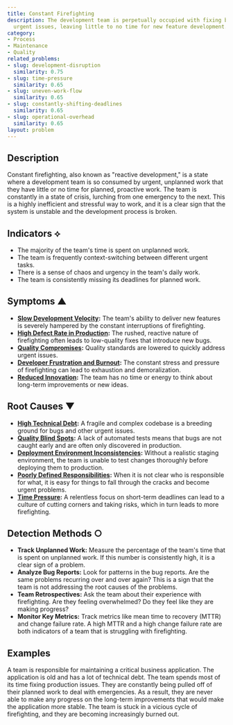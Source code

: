 ```yaml
---
title: Constant Firefighting
description: The development team is perpetually occupied with fixing bugs and addressing
  urgent issues, leaving little to no time for new feature development.
category:
- Process
- Maintenance
- Quality
related_problems:
- slug: development-disruption
  similarity: 0.75
- slug: time-pressure
  similarity: 0.65
- slug: uneven-work-flow
  similarity: 0.65
- slug: constantly-shifting-deadlines
  similarity: 0.65
- slug: operational-overhead
  similarity: 0.65
layout: problem
---
```


## Description
Constant firefighting, also known as "reactive development," is a state where a development team is so consumed by urgent, unplanned work that they have little or no time for planned, proactive work. The team is constantly in a state of crisis, lurching from one emergency to the next. This is a highly inefficient and stressful way to work, and it is a clear sign that the system is unstable and the development process is broken.

## Indicators ⟡
- The majority of the team's time is spent on unplanned work.
- The team is frequently context-switching between different urgent tasks.
- There is a sense of chaos and urgency in the team's daily work.
- The team is consistently missing its deadlines for planned work.

## Symptoms ▲
- **[Slow Development Velocity](slow-development-velocity.md):** The team's ability to deliver new features is severely hampered by the constant interruptions of firefighting.
- **[High Defect Rate in Production](high-defect-rate-in-production.md):** The rushed, reactive nature of firefighting often leads to low-quality fixes that introduce new bugs.
- **[Quality Compromises](quality-compromises.md):** Quality standards are lowered to quickly address urgent issues.
- **[Developer Frustration and Burnout](developer-frustration-and-burnout.md):** The constant stress and pressure of firefighting can lead to exhaustion and demoralization.
- **[Reduced Innovation](reduced-innovation.md):** The team has no time or energy to think about long-term improvements or new ideas.

## Root Causes ▼
- **[High Technical Debt](high-technical-debt.md):** A fragile and complex codebase is a breeding ground for bugs and other urgent issues.
- **[Quality Blind Spots](quality-blind-spots.md):** A lack of automated tests means that bugs are not caught early and are often only discovered in production.
- **[Deployment Environment Inconsistencies](deployment-environment-inconsistencies.md):** Without a realistic staging environment, the team is unable to test changes thoroughly before deploying them to production.
- **[Poorly Defined Responsibilities](poorly-defined-responsibilities.md):** When it is not clear who is responsible for what, it is easy for things to fall through the cracks and become urgent problems.
- **[Time Pressure](time-pressure.md):** A relentless focus on short-term deadlines can lead to a culture of cutting corners and taking risks, which in turn leads to more firefighting.

## Detection Methods ○
- **Track Unplanned Work:** Measure the percentage of the team's time that is spent on unplanned work. If this number is consistently high, it is a clear sign of a problem.
- **Analyze Bug Reports:** Look for patterns in the bug reports. Are the same problems recurring over and over again? This is a sign that the team is not addressing the root causes of the problems.
- **Team Retrospectives:** Ask the team about their experience with firefighting. Are they feeling overwhelmed? Do they feel like they are making progress?
- **Monitor Key Metrics:** Track metrics like mean time to recovery (MTTR) and change failure rate. A high MTTR and a high change failure rate are both indicators of a team that is struggling with firefighting.

## Examples
A team is responsible for maintaining a critical business application. The application is old and has a lot of technical debt. The team spends most of its time fixing production issues. They are constantly being pulled off of their planned work to deal with emergencies. As a result, they are never able to make any progress on the long-term improvements that would make the application more stable. The team is stuck in a vicious cycle of firefighting, and they are becoming increasingly burned out.
